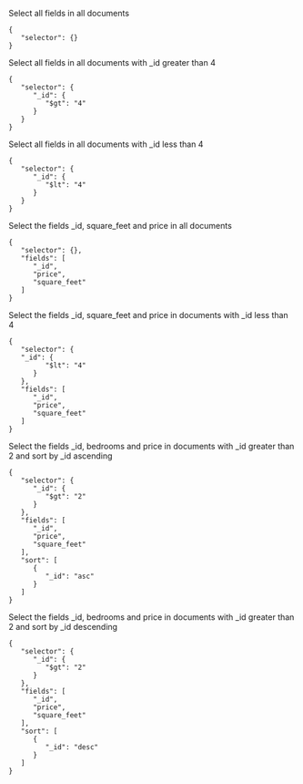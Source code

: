 Select all fields in all documents
```
{
   "selector": {}
}
```

Select all fields in all documents with _id greater than 4
```
{
   "selector": {
      "_id": {
         "$gt": "4"
      }
   }
}
```

Select all fields in all documents with _id less than 4
```
{
   "selector": {
      "_id": {
         "$lt": "4"
      }
   }
}
```

Select the fields _id, square_feet and price in all documents
```
{
   "selector": {},
   "fields": [
      "_id",
      "price",
      "square_feet"
   ]
}
```

Select the fields _id, square_feet and price in documents with _id less than 4
```
{
   "selector": {
   "_id": {
         "$lt": "4"
      }
   },
   "fields": [
      "_id",
      "price",
      "square_feet"
   ]
}
```

Select the fields _id, bedrooms and price in documents with _id greater than 2 and sort by _id ascending
```
{
   "selector": {
      "_id": {
         "$gt": "2"
      }
   },
   "fields": [
      "_id",
      "price",
      "square_feet"
   ],
   "sort": [
      {
         "_id": "asc"
      }
   ]
}
```

Select the fields _id, bedrooms and price in documents with _id greater than 2 and sort by _id descending
```
{
   "selector": {
      "_id": {
         "$gt": "2"
      }
   },
   "fields": [
      "_id",
      "price",
      "square_feet"
   ],
   "sort": [
      {
         "_id": "desc"
      }
   ]
}
```

